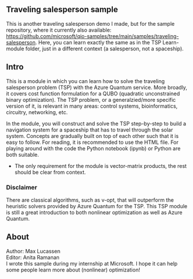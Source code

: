 ## Traveling salesperson sample

This is another traveling salesperson demo I made, but for the sample repository, where it currently also available: https://github.com/microsoft/qio-samples/tree/main/samples/traveling-salesperson. 
Here, you can learn exactly the same as in the TSP Learn-module folder, just in a different context (a salesperson, not a spaceship).

## Intro 
This is a module in which you can learn how to solve the traveling salesperson problem (TSP) with the Azure Quantum service. More broadly, it covers cost function formulation for a QUBO (quadratic unconstrained binary optimization).
The TSP problem, or a generalzied/more specific version of it, is relevant in many areas: control systems, bioinformatics, circuitry, networking, etc.

In the module, you will construct and solve the TSP step-by-step to build a navigation system for a spaceship that has to travel through the solar system.
Concepts are gradually built on top of each other such that it is easy to follow. For reading, it is recommended to use the HTML file. For playing around with the code the Python notebook (ipynb) or Python are both suitable.
- The only requirement for the module is vector-matrix products, the rest should be clear from context.

### Disclaimer 
There are classical algorithms, such as v-opt, that will outperform the heuristic solvers provided by Azure Quantum for the TSP. 
This TSP module is still a great introduction to both nonlinear optimization as well as Azure Quantum.

## About
Author: Max Lucassen  
Editor: Anita Ramanan   
I wrote this sample during my internship at Microsoft. I hope it can help some people learn more about (nonlinear) optimization!
